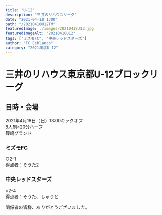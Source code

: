 ```yaml
---
title: "U-12"
description: "三井のリハウスリーグ"
date: "2021-04-18 1300"
path: "/20210418U12TM"
featuredImage: ./images/20210418U12.jpg
featuredImageAlt: "20210418U12"
tags: ["ミズモFC", "中央レッドスターズ"]
author: "FC Esblanco"
category: "2021年度U-12"
---
```




# 三井のリハウス東京都U-12ブロックリーグ

## 日時・会場

2021年4月18日（日）13:00キックオフ  
8人制×20分ハーフ  
篠崎グランド  

### ミズモFC

○2-1  
得点者：そうた2

### 中央レッドスターズ

×2-4  
得点者：そうた、しゅうと

関係者の皆様、ありがとうございました。

